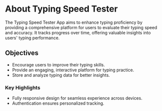 
# About Typing Speed Tester

The Typing Speed Tester App aims to enhance typing proficiency by providing a comprehensive platform for users to evaluate their typing speed and accuracy. It tracks progress over time, offering valuable insights into users' typing performance.

## Objectives

- Encourage users to improve their typing skills.
- Provide an engaging, interactive platform for typing practice.
- Store and analyze typing data for better insights.

### Key Highlights

- Fully responsive design for seamless experience across devices.
- Authentication ensures personalized tracking.

